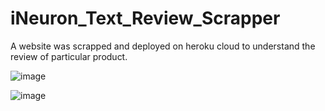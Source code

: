 # iNeuron_Text_Review_Scrapper
A website was scrapped and deployed on heroku cloud to understand the review of particular product.






![image](https://user-images.githubusercontent.com/43508968/98583118-dfa83800-22e9-11eb-9727-3a3e60262b17.png)




![image](https://user-images.githubusercontent.com/43508968/98583201-01a1ba80-22ea-11eb-9a70-3dc429b4cd22.png)
